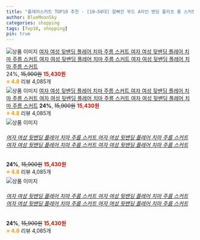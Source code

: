```yaml
---
title: "플레어스커트 TOP10 추천 - [10~50대] 잘빠진 무드 A라인 밴딩 플리츠 롱 스커트"
author: BlueMoonSky
categories: shopping
tags: [Top10, shopping]
pin: true
---
```


<div class="container">
	<div class="row justify-content-center">
		<div class="col-lg-4 col-sm-6 col-12">
			<div class="product-container">
				<img src="https://thumbnail6.coupangcdn.com/thumbnails/remote/230x230ex/image/retail/images/79784996190699-11d9166c-9c28-4ac6-9961-58f13ba87d79.png" alt="상품 이미지">
				<a href="#">여자 여성 뒷밴딩 플레어 치마 주름 스커트 여자 여성 뒷밴딩 플레어 치마 주름 스커트 여자 여성 뒷밴딩 플레어 치마 주름 스커트 여자 여성 뒷밴딩 플레어 치마 주름 스커트</a>
				<br>24%, <s>15,900원</s> 
				<span class="product-price" style="color:#cb1400"><b>15,430원</b></span>
				<br><span style="color:#FF9600"><b>⭐ 4.8</b></span>
				<span class="product-review">리뷰 4,085개</span>
			</div>
		</div>
		<div class="col-lg-4 col-sm-6 col-12">
			<div class="product-container">
				<img src="https://thumbnail6.coupangcdn.com/thumbnails/remote/230x230ex/image/retail/images/79784996190699-11d9166c-9c28-4ac6-9961-58f13ba87d79.png" alt="상품 이미지">
				<a href="#">여자 여성 뒷밴딩 플레어 치마 주름 스커트 여자 여성 뒷밴딩 플레어 치마 주름 스커트 여자 여성 뒷밴딩 플레어 치마 주름 스커트 여자 여성 뒷밴딩 플레어 치마 주름 스커트</a></span>
				<b>24%</b>, <s>15,900원</s> 
				<span class="product-price" style="color:#cb1400"><b>15,430원</b></span>
				<br><span style="color:#FF9600"><b>⭐ 4.8</b></span>
				<span class="product-review">리뷰 4,085개</span>
			</div>
		</div>
		<div class="col-lg-4 col-sm-6 col-12">
			<div class="product-container">
				<img src="https://thumbnail6.coupangcdn.com/thumbnails/remote/230x230ex/image/retail/images/79784996190699-11d9166c-9c28-4ac6-9961-58f13ba87d79.png" alt="상품 이미지">
				<h6><a href="#">여자 여성 뒷밴딩 플레어 치마 주름 스커트 여자 여성 뒷밴딩 플레어 치마 주름 스커트 여자 여성 뒷밴딩 플레어 치마 주름 스커트 여자 여성 뒷밴딩 플레어 치마 주름 스커트</a></h6>
				<b>24%</b>, <s>15,900원</s> 
				<span class="product-price" style="color:#cb1400"><b>15,430원</b></span>
				<br><span style="color:#FF9600"><b>⭐ 4.8</b></span>
				<span class="product-review">리뷰 4,085개</span>
			</div>
		</div>
		<div class="col-lg-4 col-sm-6 col-12">
			<div class="product-container">
				<img src="https://thumbnail6.coupangcdn.com/thumbnails/remote/230x230ex/image/retail/images/79784996190699-11d9166c-9c28-4ac6-9961-58f13ba87d79.png" alt="상품 이미지">
				<h6><a href="#">여자 여성 뒷밴딩 플레어 치마 주름 스커트 여자 여성 뒷밴딩 플레어 치마 주름 스커트 여자 여성 뒷밴딩 플레어 치마 주름 스커트 여자 여성 뒷밴딩 플레어 치마 주름 스커트</a></h6>
				<b>24%</b>, <s>15,900원</s> 
				<span class="product-price" style="color:#cb1400"><b>15,430원</b></span>
				<br><span style="color:#FF9600"><b>⭐ 4.8</b></span>
				<span class="product-review">리뷰 4,085개</span>
			</div>
		</div>
	</div>
</div>
